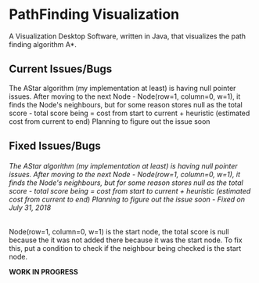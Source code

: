 # PathFinding Visualization

A Visualization Desktop Software, written in Java, that visualizes the path finding
algorithm A*.

## Current Issues/Bugs

The AStar algorithm (my implementation at least) is having null pointer issues.
After moving to the next Node - Node(row=1, column=0, w=1), it finds the Node's neighbours, but for some reason stores
null as the total score - total score being = cost from start to current + heuristic (estimated cost from current to end) Planning to figure out the issue soon

## Fixed Issues/Bugs

###### The AStar algorithm (my implementation at least) is having null pointer issues. After moving to the next Node - Node(row=1, column=0, w=1), it finds the Node's neighbours, but for some reason stores null as the total score - total score being = cost from start to current + heuristic (estimated cost from current to end) Planning to figure out the issue soon - Fixed on July 31, 2018

Node(row=1, column=0, w=1) is the start node, the total score is null because the it was not added there because it was the start node. To fix this, put a condition to check if the neighbour being checked is the start node.

**WORK IN PROGRESS**